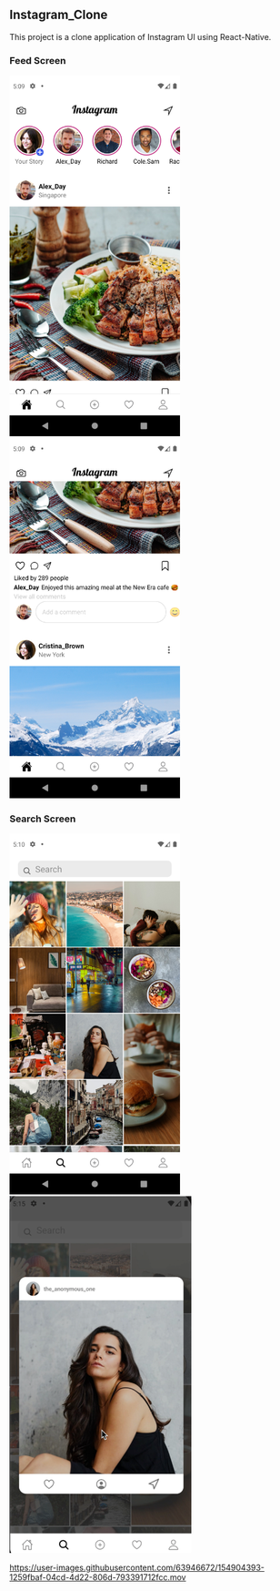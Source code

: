 ## Instagram_Clone

This project is a clone application of Instagram UI using React-Native.

### Feed Screen

<p float="left">
  <img src="Images/Feed1.png" width="300" />
  <img src="Images/Feed2.png" width="300" />
</p>

### Search Screen

<p float="left">
  <img src="/Images/Search1.png" width="300" />
  <img src="/Images/Search2.png" width="320" />



https://user-images.githubusercontent.com/63946672/154904393-1259fbaf-04cd-4d22-806d-793391712fcc.mov



</p>


